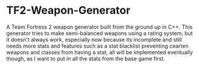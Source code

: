 # TF2-Weapon-Generator
A Team Fortress 2 weapon generator built from the ground up in C++.
This generator tries to make semi-balanced weapons using a rating system, but it doesn't always work, especially now because its incomplete and still needs more stats and features such as a stat blacklist preventing cearten weapons and classes from having a stat, all will be implemented eventually though, as I want to put in all the stats from the base game first. 
